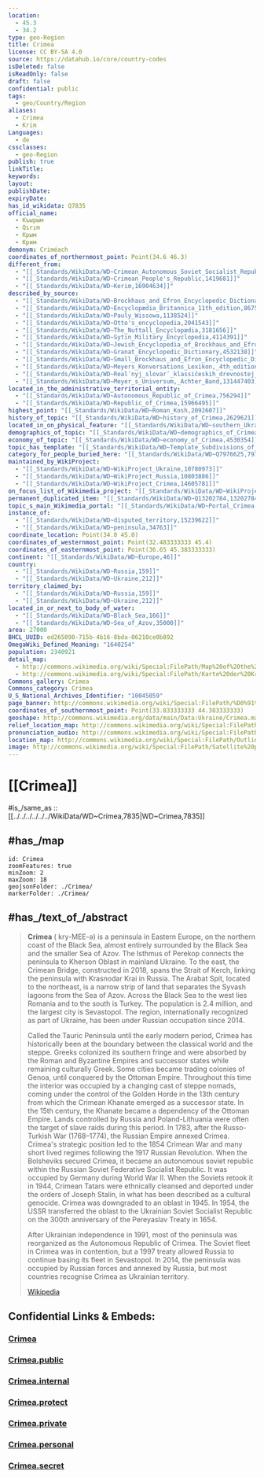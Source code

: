 ```yaml
---
location:
  - 45.3
  - 34.2
type: geo-Region
title: Crimea
license: CC BY-SA 4.0
source: https://datahub.io/core/country-codes
isDeleted: false
isReadOnly: false
draft: false
confidential: public
tags:
  - geo/Country/Region
aliases:
  - Crimea
  - Krim
Languages:
  - de
cssclasses:
  - geo-Region
publish: true
linkTitle:
keywords:
layout:
publishDate:
expiryDate:
has_id_wikidata: Q7835
official_name:
  - Къырым
  - Qırım
  - Крым
  - Крим
demonym: Criméach
coordinates_of_northernmost_point: Point(34.6 46.3)
different_from:
  - "[[_Standards/WikiData/WD~Crimean_Autonomous_Soviet_Socialist_Republic,139671]]"
  - "[[_Standards/WikiData/WD~Crimean_People's_Republic,1419681]]"
  - "[[_Standards/WikiData/WD~Kerim,16904634]]"
described_by_source:
  - "[[_Standards/WikiData/WD~Brockhaus_and_Efron_Encyclopedic_Dictionary,602358]]"
  - "[[_Standards/WikiData/WD~Encyclopædia_Britannica_11th_edition,867541]]"
  - "[[_Standards/WikiData/WD~Pauly_Wissowa,1138524]]"
  - "[[_Standards/WikiData/WD~Otto's_encyclopedia,2041543]]"
  - "[[_Standards/WikiData/WD~The_Nuttall_Encyclopædia,3181656]]"
  - "[[_Standards/WikiData/WD~Sytin_Military_Encyclopedia,4114391]]"
  - "[[_Standards/WikiData/WD~Jewish_Encyclopedia_of_Brockhaus_and_Efron,4173137]]"
  - "[[_Standards/WikiData/WD~Granat_Encyclopedic_Dictionary,4532138]]"
  - "[[_Standards/WikiData/WD~Small_Brockhaus_and_Efron_Encyclopedic_Dictionary,19180675]]"
  - "[[_Standards/WikiData/WD~Meyers_Konversations_Lexikon,_4th_edition_(1885_1890),19219752]]"
  - "[[_Standards/WikiData/WD~Realʹnyj_slovarʹ_klassičeskih_drevnostej_po_Lûbkeru,30059240]]"
  - "[[_Standards/WikiData/WD~Meyer_s_Universum,_Achter_Band,131447403]]"
located_in_the_administrative_territorial_entity:
  - "[[_Standards/WikiData/WD~Autonomous_Republic_of_Crimea,756294]]"
  - "[[_Standards/WikiData/WD~Republic_of_Crimea,15966495]]"
highest_point: "[[_Standards/WikiData/WD~Roman_Kosh,2092607]]"
history_of_topic: "[[_Standards/WikiData/WD~history_of_Crimea,2629621]]"
located_in_on_physical_feature: "[[_Standards/WikiData/WD~southern_Ukraine,2641546]]"
demographics_of_topic: "[[_Standards/WikiData/WD~demographics_of_Crimea,4313685]]"
economy_of_topic: "[[_Standards/WikiData/WD~economy_of_Crimea,4530354]]"
topic_has_template: "[[_Standards/WikiData/WD~Template_Subdivisions_of_Crimea,5649868]]"
category_for_people_buried_here: "[[_Standards/WikiData/WD~Q7976625,7976625]]"
maintained_by_WikiProject:
  - "[[_Standards/WikiData/WD~WikiProject_Ukraine,10780973]]"
  - "[[_Standards/WikiData/WD~WikiProject_Russia,10803886]]"
  - "[[_Standards/WikiData/WD~WikiProject_Crimea,14605781]]"
on_focus_list_of_Wikimedia_project: "[[_Standards/WikiData/WD~WikiProject_Ukraine,10780973]]"
permanent_duplicated_item: "[[_Standards/WikiData/WD~Q13202784,13202784]]"
topic_s_main_Wikimedia_portal: "[[_Standards/WikiData/WD~Portal_Crimea,14614972]]"
instance_of:
  - "[[_Standards/WikiData/WD~disputed_territory,15239622]]"
  - "[[_Standards/WikiData/WD~peninsula,34763]]"
coordinate_location: Point(34.0 45.0)
coordinates_of_westernmost_point: Point(32.483333333 45.4)
coordinates_of_easternmost_point: Point(36.65 45.383333333)
continent: "[[_Standards/WikiData/WD~Europe,46]]"
country:
  - "[[_Standards/WikiData/WD~Russia,159]]"
  - "[[_Standards/WikiData/WD~Ukraine,212]]"
territory_claimed_by:
  - "[[_Standards/WikiData/WD~Russia,159]]"
  - "[[_Standards/WikiData/WD~Ukraine,212]]"
located_in_or_next_to_body_of_water:
  - "[[_Standards/WikiData/WD~Black_Sea,166]]"
  - "[[_Standards/WikiData/WD~Sea_of_Azov,35000]]"
area: 27000
BHCL_UUID: ed265090-715b-4b16-8bda-06210ce0b892
OmegaWiki_Defined_Meaning: "1640254"
population: 2340921
detail_map:
  - http://commons.wikimedia.org/wiki/Special:FilePath/Map%20of%20the%20Crimea.png
  - http://commons.wikimedia.org/wiki/Special:FilePath/Karte%20der%20Krim.png
Commons_gallery: Crimea
Commons_category: Crimea
U_S_National_Archives_Identifier: "10045059"
page_banner: http://commons.wikimedia.org/wiki/Special:FilePath/%D0%91%D0%B0%D0%BD%D0%BD%D0%B5%D1%80%20%D0%92%D0%B8%D0%B4%20%D1%81%20%D0%AE%D0%B6%D0%BD%D0%BE%D0%B9%20%D0%94%D0%B5%D0%BC%D0%B5%D1%80%D0%B4%D0%B6%D0%B8%20%D0%BD%D0%B0%20%D0%90%D0%BB%D1%83%D1%88%D1%82%D1%83%20%D0%B8%20%D0%A0%D0%BE%D0%BC%D0%B0%D0%BD-%D0%BA%D0%BE%D1%88%2C%20%D0%9A%D1%80%D1%8B%D0%BC.jpg
coordinates_of_southernmost_point: Point(33.833333333 44.383333333)
geoshape: http://commons.wikimedia.org/data/main/Data:Ukraine/Crimea.map
relief_location_map: http://commons.wikimedia.org/wiki/Special:FilePath/Relief%20map%20of%20Crimea.jpg
pronunciation_audio: http://commons.wikimedia.org/wiki/Special:FilePath/LL-Q58635%20%28pan%29-Gaurav%20Jhammat-%E0%A8%95%E0%A9%8D%E0%A8%B0%E0%A9%80%E0%A8%AE%E0%A9%80%E0%A8%86.wav
location_map: http://commons.wikimedia.org/wiki/Special:FilePath/Outline%20Map%20of%20Crimea.svg
image: http://commons.wikimedia.org/wiki/Special:FilePath/Satellite%20picture%20of%20Crimea%2C%20Terra-MODIS%2C%2005-16-2015.jpg
---
```


# [[Crimea]] 

#is_/same_as :: [[../../../../../../WikiData/WD~Crimea,7835|WD~Crimea,7835]] 

## #has_/map 

```leaflet
id: Crimea
zoomFeatures: true 
minZoom: 2 
maxZoom: 18
geojsonFolder: ./Crimea/
markerFolder: ./Crimea/
```


## #has_/text_of_/abstract 

> **Crimea** (  kry-MEE-ə) is a peninsula in Eastern Europe, on the northern coast of the Black Sea, almost entirely surrounded by the Black Sea and the smaller Sea of Azov. The Isthmus of Perekop connects the peninsula to Kherson Oblast in mainland Ukraine. To the east, the Crimean Bridge, constructed in 2018, spans the Strait of Kerch, linking the peninsula with Krasnodar Krai in Russia. The Arabat Spit, located to the northeast, is a narrow strip of land that separates the Syvash lagoons from the Sea of Azov. Across the Black Sea to the west lies Romania and to the south is Turkey. The population is 2.4 million, and the largest city is Sevastopol. The region, internationally recognized as part of Ukraine, has been under Russian occupation since 2014.
>
> Called the Tauric Peninsula until the early modern period, Crimea has historically been at the boundary between the classical world and the steppe. Greeks  colonized its southern fringe and were absorbed by the Roman and Byzantine Empires and successor states while remaining culturally Greek. Some cities became trading colonies of Genoa, until conquered by the Ottoman Empire. Throughout this time the interior was occupied by a changing cast of steppe nomads, coming under the control of the Golden Horde in the 13th century from which the Crimean Khanate emerged as a successor state. In the 15th century, the Khanate became a dependency of the Ottoman Empire. Lands controlled by Russia and Poland-Lithuania were often the target of slave raids during this period. In 1783, after the Russo-Turkish War (1768–1774), the Russian Empire annexed Crimea. Crimea's strategic position led to the 1854 Crimean War and many short lived regimes following the 1917 Russian Revolution. When the Bolsheviks secured Crimea, it became an autonomous soviet republic within the Russian Soviet Federative Socialist Republic. It was occupied by Germany during World War II. When the Soviets retook it in 1944, Crimean Tatars were ethnically cleansed and deported under the orders of Joseph Stalin, in what has been described as a cultural genocide. Crimea was downgraded to an oblast in 1945. In 1954, the USSR transferred the oblast to the Ukrainian Soviet Socialist Republic on the 300th anniversary of the Pereyaslav Treaty in 1654.
>
> After Ukrainian independence in 1991, most of the peninsula was reorganized as the Autonomous Republic of Crimea. The Soviet fleet in Crimea was in contention, but a 1997 treaty allowed Russia to continue basing its fleet in Sevastopol. In 2014, the peninsula was occupied by Russian forces and annexed by Russia, but most countries recognise Crimea as Ukrainian territory.
>
> [Wikipedia](https://en.wikipedia.org/wiki/Crimea) 



## Confidential Links & Embeds: 

### [Crimea](/_Standards/Earth/Continent/Europe/Europe~East/Ukraine/Regions~Ukraine/Crimea.md) 

### [Crimea.public](/_public/Earth/Continent/Europe/Europe~East/Ukraine/Regions~Ukraine/Crimea.public.md) 

### [Crimea.internal](/_internal/Earth/Continent/Europe/Europe~East/Ukraine/Regions~Ukraine/Crimea.internal.md) 

### [Crimea.protect](/_protect/Earth/Continent/Europe/Europe~East/Ukraine/Regions~Ukraine/Crimea.protect.md) 

### [Crimea.private](/_private/Earth/Continent/Europe/Europe~East/Ukraine/Regions~Ukraine/Crimea.private.md) 

### [Crimea.personal](/_personal/Earth/Continent/Europe/Europe~East/Ukraine/Regions~Ukraine/Crimea.personal.md) 

### [Crimea.secret](/_secret/Earth/Continent/Europe/Europe~East/Ukraine/Regions~Ukraine/Crimea.secret.md)

